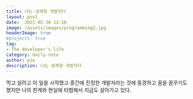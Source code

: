 ```yaml
---
title: 나는 생계형 개발자다
layout: post
date:  2021-05-30 13:10
image: /assets/images/programming2.jpg
headerImage: true
#projects: true
tag:
- The developer's life
category: daily-note
author: pie
description: 나는 생계형 개발자다
---
```


먹고 살려고 이 일을 시작했고 중간에 진정한 개발자라는 것에 동경하고 꿈을 꿈꾸기도 했지만 나의 한계와 현실에 타협해서 지금도 살아가고 있다.
